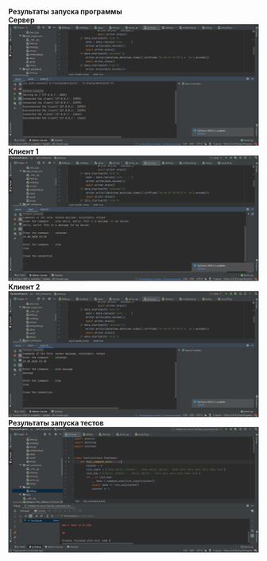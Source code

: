 **Результаты запуска программы**  
**Cервер**  
![Иллюстрация к проекту](https://github.com/polinanov/python_homework/blob/master/lab7_echoserver/server.PNG)  
**Клиент 1**  
![Иллюстрация к проекту](https://github.com/polinanov/python_homework/blob/master/lab7_echoserver/client.PNG)  
**Клиент 2**  
![Иллюстрация к проекту](https://github.com/polinanov/python_homework/blob/master/lab7_echoserver/client1.PNG)  
**Результаты запуска тестов**  
![Иллюстрация к проекту](https://github.com/polinanov/python_homework/blob/master/lab7_echoserver/server_test.PNG)
